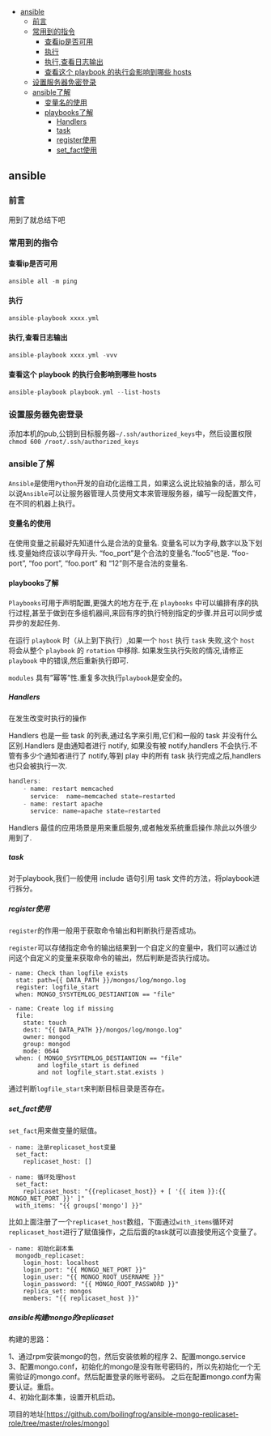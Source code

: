 <!-- START doctoc generated TOC please keep comment here to allow auto update -->
<!-- DON'T EDIT THIS SECTION, INSTEAD RE-RUN doctoc TO UPDATE -->


- [ansible](#ansible)
  - [前言](#%E5%89%8D%E8%A8%80)
  - [常用到的指令](#%E5%B8%B8%E7%94%A8%E5%88%B0%E7%9A%84%E6%8C%87%E4%BB%A4)
    - [查看ip是否可用](#%E6%9F%A5%E7%9C%8Bip%E6%98%AF%E5%90%A6%E5%8F%AF%E7%94%A8)
    - [执行](#%E6%89%A7%E8%A1%8C)
    - [执行,查看日志输出](#%E6%89%A7%E8%A1%8C%E6%9F%A5%E7%9C%8B%E6%97%A5%E5%BF%97%E8%BE%93%E5%87%BA)
    - [查看这个 playbook 的执行会影响到哪些 hosts](#%E6%9F%A5%E7%9C%8B%E8%BF%99%E4%B8%AA-playbook-%E7%9A%84%E6%89%A7%E8%A1%8C%E4%BC%9A%E5%BD%B1%E5%93%8D%E5%88%B0%E5%93%AA%E4%BA%9B-hosts)
  - [设置服务器免密登录](#%E8%AE%BE%E7%BD%AE%E6%9C%8D%E5%8A%A1%E5%99%A8%E5%85%8D%E5%AF%86%E7%99%BB%E5%BD%95)
  - [ansible了解](#ansible%E4%BA%86%E8%A7%A3)
    - [变量名的使用](#%E5%8F%98%E9%87%8F%E5%90%8D%E7%9A%84%E4%BD%BF%E7%94%A8)
    - [playbooks了解](#playbooks%E4%BA%86%E8%A7%A3)
      - [Handlers](#handlers)
      - [task](#task)
      - [register使用](#register%E4%BD%BF%E7%94%A8)
      - [set_fact使用](#set_fact%E4%BD%BF%E7%94%A8)

<!-- END doctoc generated TOC please keep comment here to allow auto update -->

## ansible

### 前言

用到了就总结下吧

### 常用到的指令

#### 查看ip是否可用
```go
ansible all -m ping 
```
#### 执行
```go
ansible-playbook xxxx.yml  
``` 
#### 执行,查看日志输出
```go
ansible-playbook xxxx.yml -vvv 
``` 
#### 查看这个 playbook 的执行会影响到哪些 hosts  
 ```go
ansible-playbook playbook.yml --list-hosts
```

### 设置服务器免密登录

添加本机的pub,公钥到目标服务器`~/.ssh/authorized_keys`中，然后设置权限`chmod 600 /root/.ssh/authorized_keys`  

### ansible了解

`Ansible`是使用`Python`开发的自动化运维工具，如果这么说比较抽象的话，那么可以说`Ansible`可以让服务器管理人员使用文本来管理服务器，编写一段配置文件，在不同的机器上执行。  

#### 变量名的使用

在使用变量之前最好先知道什么是合法的变量名. 变量名可以为字母,数字以及下划线.变量始终应该以字母开头. “foo_port”是个合法的变量名.”foo5”也是. “foo-port”, “foo port”, “foo.port” 和 “12”则不是合法的变量名.  

#### playbooks了解

`Playbooks`可用于声明配置,更强大的地方在于,在 `playbooks` 中可以编排有序的执行过程,甚至于做到在多组机器间,来回有序的执行特别指定的步骤.并且可以同步或异步的发起任务.  

在运行 `playbook` 时（从上到下执行）,如果一个 `host` 执行 `task` 失败,这个 `host` 将会从整个 `playbook` 的 `rotation` 中移除. 如果发生执行失败的情况,请修正 `playbook` 中的错误,然后重新执行即可.   

`modules` 具有”幂等”性.重复多次执行`playbook`是安全的。  

##### Handlers

在发生改变时执行的操作  

Handlers 也是一些 task 的列表,通过名字来引用,它们和一般的 task 并没有什么区别.Handlers 是由通知者进行 notify, 如果没有被 notify,handlers 不会执行.不管有多少个通知者进行了 notify,等到 play 中的所有 task 执行完成之后,handlers 也只会被执行一次.  

```go
handlers:
    - name: restart memcached
      service:  name=memcached state=restarted
    - name: restart apache
      service: name=apache state=restarted
```

Handlers 最佳的应用场景是用来重启服务,或者触发系统重启操作.除此以外很少用到了.
 
##### task

对于playbook,我们一般使用 include 语句引用 task 文件的方法，将playbook进行拆分。 

##### register使用

`register`的作用一般用于获取命令输出和判断执行是否成功。  

`register`可以存储指定命令的输出结果到一个自定义的变量中，我们可以通过访问这个自定义的变量来获取命令的输出，然后判断是否执行成功。  

````
- name: Check than logfile exists
  stat: path={{ DATA_PATH }}/mongos/log/mongo.log
  register: logfile_start
  when: MONGO_SYSYTEMLOG_DESTIANTION == "file"

- name: Create log if missing
  file:
    state: touch
    dest: "{{ DATA_PATH }}/mongos/log/mongo.log"
    owner: mongod
    group: mongod
    mode: 0644
  when: ( MONGO_SYSYTEMLOG_DESTIANTION == "file"
        and logfile_start is defined
        and not logfile_start.stat.exists )
````

通过判断`logfile_start`来判断目标目录是否存在。  

##### set_fact使用

`set_fact`用来做变量的赋值。  

````
- name: 注册replicaset_host变量
  set_fact:
    replicaset_host: []

- name: 循环处理host
  set_fact:
    replicaset_host: "{{replicaset_host}} + [ '{{ item }}:{{ MONGO_NET_PORT }}' ]"
  with_items: "{{ groups['mongo'] }}"
````

比如上面注册了一个`replicaset_host`数组，下面通过`with_items`循环对`replicaset_host`进行了赋值操作，之后后面的task就可以直接使用这个变量了。

```
- name: 初始化副本集
  mongodb_replicaset:
    login_host: localhost
    login_port: "{{ MONGO_NET_PORT }}"
    login_user: "{{ MONGO_ROOT_USERNAME }}"
    login_password: "{{ MONGO_ROOT_PASSWORD }}"
    replica_set: mongos
    members: "{{ replicaset_host }}"
```
 
##### ansible构建mongo的replicaset

构建的思路：  

1、通过rpm安装mongo的包，然后安装依赖的程序 
2、配置mongo.service  
3、配置mongo.conf，初始化的mongo是没有账号密码的，所以先初始化一个无需验证的mongo.conf。然后配置登录的账号密码。 之后在配置mongo.conf为需要认证。重启。  
4、初始化副本集，设置开机启动。  

项目的地址[https://github.com/boilingfrog/ansible-mongo-replicaset-role/tree/master/roles/mongo]


